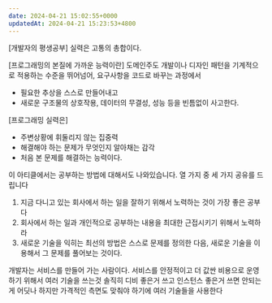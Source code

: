 ```yaml
---
date: 2024-04-21 15:02:55+0000
updatedAt: 2024-04-21 15:23:53+4800
---
```

[개발자의 평생공부]
실력은 고통의 총합이다.

[프로그래밍의 본질에 가까운 능력이란]
도메인주도 개발이나 디자인 패턴을 기계적으로 적용하는 수준을 뛰어넘어,
요구사항을 코드로 바꾸는 과정에서
- 필요한 추상을 스스로 만들어내고
- 새로운 구조물의 상호작용, 데이터의 무결성, 성능 등을 빈틈없이 사고한다.

[프로그래밍 실력은]
- 주변상황에 휘둘리지 않는 집중력
- 해결해야 하는 문제가 무엇인지 알아채는 감각
- 처음 본 문제를 해결하는 능력이다.

이 아티클에서는 공부하는 방법에 대해서도 나와있습니다. 열 가지 중 세 가지 공유를 드립니다
1. 지금 다니고 있는 회사에서 하는 일을 잘하기 위해서 노력하는 것이 가장 좋은 공부다
2.  회사에서 하는 일과 개인적으로 공부하는 내용을 최대한 근접시키기 위해서 노력하라
3. 새로운 기술을 익히는 최선의 방법은 스스로 문제를 정의한 다음, 새로운 기술을 이용해서 그 문제를 풀어보는 것이다.


개발자는 서비스를 만들어 가는 사람이다.
서비스를 안정적이고 더 값싼 비용으로 운영하기 위해서 여러 기술을 쓰는것
솔직히 디비 좋은거 쓰고 인스턴스 좋은거 쓰면 안되는게 어딧나
하지만 가격적인 측면도 맞춰야 하기에 여러 기술들을 사용한다